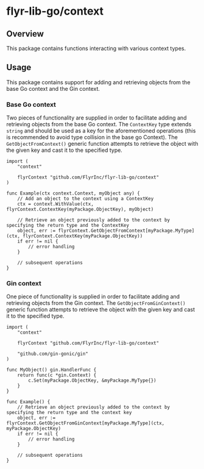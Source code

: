 # flyr-lib-go/context

## Overview
This package contains functions interacting with various context types.

## Usage
This package contains support for adding and retrieving objects from the base Go context and the Gin context.

### Base Go context
Two pieces of functionality are supplied in order to facilitate adding and retrieving objects from the base Go context. The `ContextKey` type extends `string` and should be used as a key for the aforementioned operations (this is recommended to avoid type collision in the base go Context). The `GetObjectFromContext()` generic function attempts to retrieve the object with the given key and cast it to the specified type.
```
import (
    "context"

	flyrContext "github.com/FlyrInc/flyr-lib-go/context"
)

func Example(ctx context.Context, myObject any) {
    // Add an object to the context using a ContextKey
    ctx = context.WithValue(ctx, flyrContext.ContextKey(myPackage.ObjectKey), myObject)

    // Retrieve an object previously added to the context by specifying the return type and the ContextKey
    object, err := flyrContext.GetObjectFromContext[myPackage.MyType](ctx, flyrContext.ContextKey(myPackage.ObjectKey))
	if err != nil {
		// error handling
	}

    // subsequent operations
}
```

### Gin context
One piece of functionality is supplied in order to facilitate adding and retrieving objects from the Gin context. The `GetObjectFromGinContext()` generic function attempts to retrieve the object with the given key and cast it to the specified type.
```
import (
	"context"

    flyrContext "github.com/FlyrInc/flyr-lib-go/context"

    "github.com/gin-gonic/gin"
)

func MyObject() gin.HandlerFunc {
	return func(c *gin.Context) {
		c.Set(myPackage.ObjectKey, &myPackage.MyType{})
	}
}

func Example() {
    // Retrieve an object previously added to the context by specifying the return type and the context key
    object, err := flyrContext.GetObjectFromGinContext[myPackage.MyType](ctx, myPackage.ObjectKey)
	if err != nil {
		// error handling
	}

    // subsequent operations
}
```
